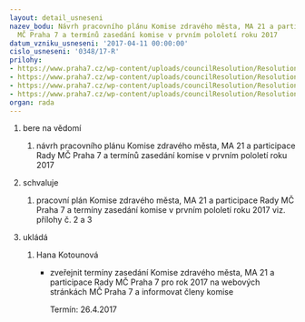 ```yaml
---
layout: detail_usneseni
nazev_bodu: Návrh pracovního plánu Komise zdravého města, MA 21 a participace Rady
  MČ Praha 7 a termínů zasedání komise v prvním pololetí roku 2017
datum_vzniku_usneseni: '2017-04-11 00:00:00'
cislo_usneseni: '0348/17-R'
prilohy:
- https://www.praha7.cz/wp-content/uploads/councilResolution/Resolutions/29255/export/Duvodovazprava~189309.docx
- https://www.praha7.cz/wp-content/uploads/councilResolution/Resolutions/29255/export/PracovniplanKomiseZdravehomestaMA21aparticipace~189308.pdf
- https://www.praha7.cz/wp-content/uploads/councilResolution/Resolutions/29255/export/TerminyzasedaniKomiseZdravehomestaMA21aparticipace~189307.pdf
- https://www.praha7.cz/wp-content/uploads/councilResolution/Resolutions/29255/export/export~296303.pdf
organ: rada
---
```

<ol id="urzList" class="urzList_view"><li id="" class="urzClass1"><span name="1">bere na vědomí</span><ol class="urzOlClass"><li style="text-align: left;" id="" class="urzClass2"><span><p>návrh pracovního plánu Komise zdravého města, MA 21 a participace Rady MČ Praha 7 a termínů zasedání komise v prvním pololetí roku 2017</p></span></li></ol></li><li id="" class="urzClass1"><span name="24">schvaluje</span><ol class="urzOlClass"><li style="text-align: left;" id="" class="urzClass2"><span><p>pracovní plán Komise zdravého města, MA 21 a participace Rady MČ Praha 7 a termíny zasedání komise v prvním pololetí roku 2017 viz. přílohy č. 2 a 3<br></p></span></li></ol></li><li class="urzClass1" id="urzUkoly"><span name="1">ukládá</span><ol class="urzOlClass"><li class="urzClass2"><span><p>Hana Kotounová</p></span><ul class="urzUlClass"><li class="urzClass3"><span><p>zveřejnit termíny zasedání Komise zdravého města, MA 21 a participace Rady MČ Praha 7 pro rok 2017 na webových stránkách MČ Praha 7 a informovat členy komise</p></span><span class="urzUkolTermin">  Termín:&nbsp;26.4.2017</span></li></ul></li></ol></li></ol>